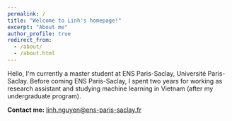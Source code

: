 ```yaml
---
permalink: /
title: "Welcome to Linh's homepage!"
excerpt: "About me"
author_profile: true
redirect_from: 
  - /about/
  - /about.html
---
```


Hello, I'm currently a master student at ENS Paris-Saclay, Université Paris-Saclay. Before coming ENS Paris-Saclay, I spent two years for working as research assistant and studying machine learning in Vietnam (after my undergraduate program).


**Contact me:**
linh.nguyen@ens-paris-saclay.fr

